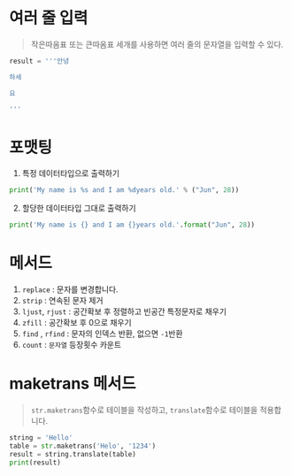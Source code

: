 # 여러 줄 입력
> 작은따옴표 또는 큰따옴표 세개를 사용하면 여러 줄의 문자열을 입력할 수 있다.
```python
result = '''안녕

하세

요

'''
```
# 포맷팅
1. 특정 데이터타입으로 출력하기
```python
print('My name is %s and I am %dyears old.' % ("Jun", 28))
```
2. 할당한 데이터타입 그대로 출력하기
```python
print('My name is {} and I am {}years old.'.format("Jun", 28))
```
# 메서드
1. `replace` : 문자를 변경합니다.
2. `strip` : 연속된 문자 제거
3. `ljust`, `rjust` : 공간확보 후 정렬하고 빈공간 특정문자로 채우기
4. `zfill` : 공간확보 후 0으로 채우기
5. `find` , `rfind` : 문자의 인덱스 반환, 없으면 `-1`반환
6. `count` : `문자열` 등장횟수 카운트

# maketrans 메서드
> `str.maketrans`함수로 테이블을 작성하고, `translate`함수로 테이블을 적용합니다.
```python
string = 'Hello'
table = str.maketrans('Helo', '1234')
result = string.translate(table)
print(result)
```